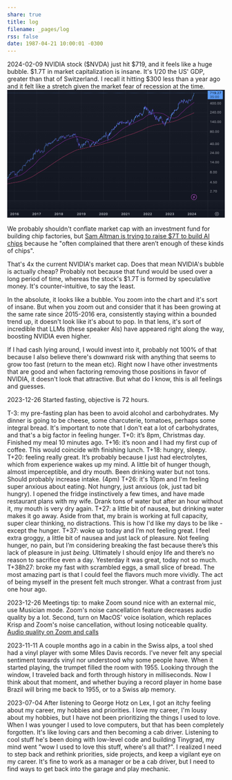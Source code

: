 ```yaml
---
share: true
title: log
filename: _pages/log
rss: false
date: 1987-04-21 10:00:01 -0300
---
```


2024-02-09 NVIDIA stock ($NVDA) just hit $719, and it feels like a huge bubble. $1.7T in market capitalization is insane. It's 1/20 the US' GDP, greater than that of Switzerland. I recall it hitting $300 less than a year ago and it felt like a stretch given the market fear of recession at the time.
![Screenshot 2024-02-09 at 17.24.59.png](../../images/obsidian/Screenshot%202024-02-09%20at%2017.24.59.png)

We probably shouldn't conflate market cap with an investment fund for building chip factories, but [Sam Altman is trying to raise $7T to build AI chips](https://www.wsj.com/tech/ai/sam-altman-seeks-trillions-of-dollars-to-reshape-business-of-chips-and-ai-89ab3db0) because he "often complained that there aren’t enough of these kinds of chips". 

That's 4x the current NVIDIA's market cap. Does that mean NVIDIA's bubble is actually cheap? Probably not because that fund would be used over a long period of time, whereas the stock's $1.7T is formed by speculative money. It's counter-intuitive, to say the least.  

In the absolute, it looks like a bubble. You zoom into the chart and it's sort of insane. But when you zoom out and consider that it has been growing at the same rate since 2015-2016 era, consistently staying within a bounded trend up, it doesn't look like it's about to pop. In that lens, it's sort of incredible that LLMs (these speaker AIs) have appeared right along the way, boosting NVIDIA even higher.

If I had cash lying around, I would invest into it, probably not 100% of that because I also believe there's downward risk with anything that seems to grow too fast (return to the mean etc). Right now I have other investments that are good and when factoring removing those positions in favor of NVIDIA, it doesn't look that attractive. But what do I know, this is all feelings and guesses.

2023-12-26 Started fasting, objective is 72 hours.  

T-3: my pre-fasting plan has been to avoid alcohol and carbohydrates. My dinner is going to be cheese, some charcuterie, tomatoes, perhaps some integral bread. It's important to note that I don't eat a lot of carbohydrates, and that's a big factor in feeling hunger.
T+0: it’s 8pm, Christmas day. Finished my meal 10 minutes ago.
T+16: it’s noon and I had my first cup of coffee. This would coincide with finishing lunch. 
T+18: hungry, sleepy. 
T+20: feeling really great. It’s probably because I just had electrolytes, which from experience wakes up my mind. A little bit of hunger though, almost imperceptible, and dry mouth. Been drinking water but not tons. Should probably increase intake. (4pm)
T+26: it's 10pm and I'm feeling super anxious about eating. Not hungry, just anxious (ok, just tad bit hungry). I opened the fridge instinctively a few times, and have made restaurant plans with my wife. Drank tons of water but after an hour without it, my mouth is very dry again.
T+27: a little bit of nausea, but drinking water makes it go away. Aside from that, my brain is working at full capacity, super clear thinking, no distractions. This is how I'd like my days to be like - except the hunger.
T+37: woke up today and I’m not feeling great. I feel extra groggy, a little bit of nausea and just lack of pleasure. Not feeling hunger, no pain, but I’m considering breaking the fast because there’s this lack of pleasure in just _being_. Ultimately I should enjoy life and there’s no reason to sacrifice even a day. Yesterday it was great, today not so much. 
T+38h27: broke my fast with scrambled eggs, a small slice of bread. The most amazing part is that I could feel the flavors much more vividly. The act of being myself in the present felt much stronger. What a contrast from just one hour ago. 

2023-12-26 Meetings tip: to make Zoom sound nice with an external mic, use Musician mode. Zoom's noise cancellation feature decreases audio quality by a lot. Second, turn on MacOS' voice isolation, which replaces Krisp and Zoom's noise cancellation, without losing noticeable quality. [Audio quality on Zoom and calls](Audio%20quality%20on%20Zoom%20and%20calls.md)

2023-11-11 A couple months ago in a cabin in the Swiss alps, a tool shed had a vinyl player with some Miles Davis records. I’ve never felt any special sentiment towards vinyl nor understood why some people have. When it started playing, the trumpet filled the room with 1955. Looking through the window, I traveled back and forth through history in milliseconds. Now I think about that moment, and whether buying a record player in home base Brazil will bring me back to 1955, or to a Swiss alp memory. 

2023-07-04 After listening to George Hotz on Lex, I got an itchy feeling about my career, my hobbies and priorities. I love my career, I'm lousy about my hobbies, but I have not been prioritizing the things I used to love. When I was younger I used to love computers, but that has been completely forgotten. It's like loving cars and then becoming a cab driver. Listening to cool stuff he's been doing with low-level code and building Tinygrad, my mind went "wow I used to love this stuff, where's all that?". I realized I need to step back and rethink priorities, side projects, and keep a vigilant eye on my career. It's fine to work as a manager or be a cab driver, but I need to find ways to get back into the garage and play mechanic.